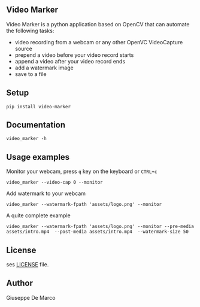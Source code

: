 Video Marker
------------

Video Marker is a python application based on OpenCV that can automate the following tasks:

- video recording from a webcam or any other OpenVC VideoCapture source
- prepend a video before your video record starts
- append a video after your video record ends
- add a watermark image
- save to a file

## Setup

````
pip install video-marker
````

## Documentation
````
video_marker -h
````

## Usage examples

Monitor your webcam, press `q` key on the keyboard or `CTRL+c`
````
video_marker --video-cap 0 --monitor
````

Add watermark to your webcam
````
video_marker --watermark-fpath 'assets/logo.png' --monitor
````

A quite complete example
````
video_marker --watermark-fpath 'assets/logo.png' --monitor --pre-media assets/intro.mp4  --post-media assets/intro.mp4  --watermark-size 50
````

## License

ses [LICENSE](LICENSE) file.

## Author

Giuseppe De Marco
